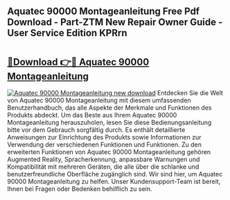 ## Aquatec 90000 Montageanleitung Free Pdf Download - Part-ZTM New Repair Owner Guide - User Service Edition KPRrn

# <h2><a href="http://df74cc.blite.top/?on=Aquatec+90000+Montageanleitung">🔗Download 👉🔴 Aquatec 90000 Montageanleitung</a></h2>

[![Aquatec 90000 Montageanleitung new download](https://i.imgur.com/lujVjoI.png)](http://df74cc.blite.top/?on=Aquatec+90000+Montageanleitung)
Entdecken Sie die Welt von Aquatec 90000 Montageanleitung mit diesem umfassenden Benutzerhandbuch, das alle Aspekte der Merkmale und Funktionen des Produkts abdeckt. Um das Beste aus Ihrem Aquatec 90000 Montageanleitung herauszuholen, lesen Sie diese Bedienungsanleitung bitte vor dem Gebrauch sorgfältig durch. Es enthält detaillierte Anweisungen zur Einrichtung des Produkts sowie Informationen zur Verwendung der verschiedenen Funktionen und Funktionen. Zu den erweiterten Funktionen von Aquatec 90000 Montageanleitung gehören Augmented Reality, Spracherkennung, anpassbare Warnungen und Kompatibilität mit mehreren Geräten, die alle über die schlanke und benutzerfreundliche Oberfläche zugänglich sind. Wir sind hier, um Aquatec 90000 Montageanleitung zu helfen. Unser Kundensupport-Team ist bereit, Ihnen bei Fragen oder Bedenken behilflich zu sein.
